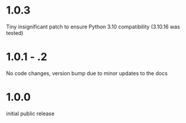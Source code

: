 # 1.0.3
Tiny insignificant patch to ensure Python 3.10 compatibility (3.10.16 was tested)

# 1.0.1 - .2
No code changes, version bump due to minor updates to the docs

# 1.0.0
initial public release